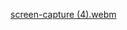 [screen-capture (4).webm](https://user-images.githubusercontent.com/122512807/232113648-964f5fb8-e66d-4b22-a3a5-7aa071840d4b.webm)
